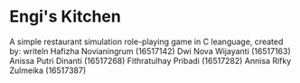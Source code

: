 # Engi's Kitchen
A simple restaurant simulation role-playing game in C leanguage, created by:
writeln
Hafizha Novianingrum (16517142)
Dwi Nova Wijayanti (16517163)
Anissa Putri Dinanti (16517268)
Fithratulhay Pribadi (16517282)
Annisa Rifky Zulmeika	(16517387)
